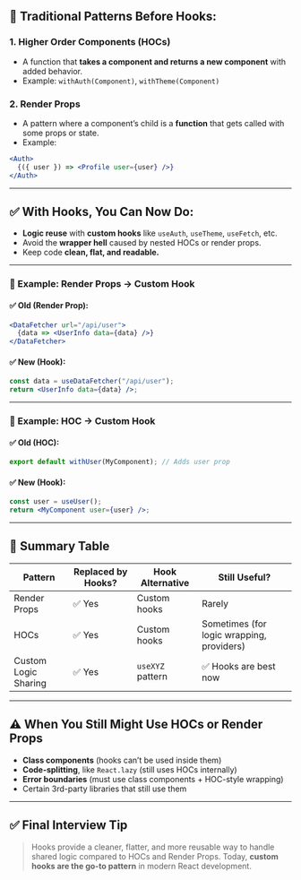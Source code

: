 ## 🔁 Traditional Patterns Before Hooks:

### 1. **Higher Order Components (HOCs)**

* A function that **takes a component and returns a new component** with added behavior.
* Example: `withAuth(Component)`, `withTheme(Component)`

### 2. **Render Props**

* A pattern where a component’s child is a **function** that gets called with some props or state.
* Example:

```jsx
<Auth>
  {({ user }) => <Profile user={user} />}
</Auth>
```

---

## ✅ With Hooks, You Can Now Do:

* **Logic reuse** with **custom hooks** like `useAuth`, `useTheme`, `useFetch`, etc.
* Avoid the **wrapper hell** caused by nested HOCs or render props.
* Keep code **clean, flat, and readable.**

---

### 🔁 Example: Render Props → Custom Hook

#### ✅ Old (Render Prop):

```jsx
<DataFetcher url="/api/user">
  {data => <UserInfo data={data} />}
</DataFetcher>
```

#### ✅ New (Hook):

```jsx
const data = useDataFetcher("/api/user");
return <UserInfo data={data} />;
```

---

### 🔁 Example: HOC → Custom Hook

#### ✅ Old (HOC):

```jsx
export default withUser(MyComponent); // Adds user prop
```

#### ✅ New (Hook):

```jsx
const user = useUser();
return <MyComponent user={user} />;
```

---

## 🧠 Summary Table

| Pattern              | Replaced by Hooks? | Hook Alternative | Still Useful?                             |
| -------------------- | ------------------ | ---------------- | ----------------------------------------- |
| Render Props         | ✅ Yes              | Custom hooks     | Rarely                                    |
| HOCs                 | ✅ Yes              | Custom hooks     | Sometimes (for logic wrapping, providers) |
| Custom Logic Sharing | ✅ Yes              | `useXYZ` pattern | ✅ Hooks are best now                      |

---

## ⚠️ When You Still Might Use HOCs or Render Props

* **Class components** (hooks can’t be used inside them)
* **Code-splitting**, like `React.lazy` (still uses HOCs internally)
* **Error boundaries** (must use class components + HOC-style wrapping)
* Certain 3rd-party libraries that still use them

---

## ✅ Final Interview Tip

> Hooks provide a cleaner, flatter, and more reusable way to handle shared logic compared to HOCs and Render Props. Today, **custom hooks are the go-to pattern** in modern React development.